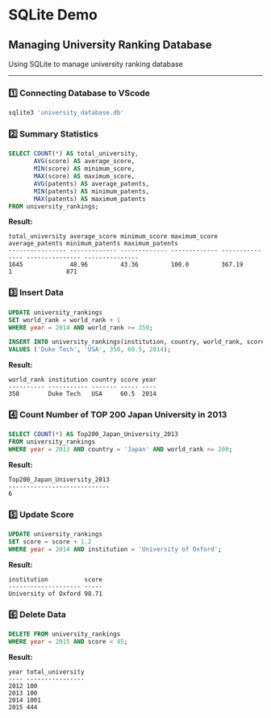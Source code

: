 # SQLite Demo

## Managing University Ranking Database

Using SQLite to manage university ranking database

---

### 1️⃣ Connecting Database to VScode

```bash
sqlite3 'university_database.db'
```

### 2️⃣ Summary Statistics

```sql
SELECT COUNT(*) AS total_university, 
       AVG(score) AS average_score,
       MIN(score) AS minimum_score,
       MAX(score) AS maximum_score,
       AVG(patents) AS average_patents,
       MIN(patents) AS minimum_patents,
       MAX(patents) AS maximum_patents
FROM university_rankings;
```

**Result:**
```
total_university average_score minimum_score maximum_score average_patents minimum_patents maximum_patents
---------------- ------------- ------------- ------------- --------------- --------------- ---------------
1645             48.96         43.36         100.0         367.19          1               871
```

### 3️⃣ Insert Data

```sql
UPDATE university_rankings
SET world_rank = world_rank + 1
WHERE year = 2014 AND world_rank >= 350;

INSERT INTO university_rankings(institution, country, world_rank, score, year)
VALUES ('Duke Tech', 'USA', 350, 60.5, 2014);
```

**Result:**
```
world_rank institution country score year
---------- ----------- ------- ----- ----
350        Duke Tech   USA     60.5  2014
```

### 4️⃣ Count Number of TOP 200 Japan University in 2013

```sql
SELECT COUNT(*) AS Top200_Japan_University_2013
FROM university_rankings
WHERE year = 2013 AND country = 'Japan' AND world_rank <= 200;
```

**Result:**
```
Top200_Japan_University_2013
----------------------------
6
```

### 5️⃣ Update Score

```sql
UPDATE university_rankings
SET score = score + 1.2
WHERE year = 2014 AND institution = 'University of Oxford';
```

**Result:**
```
institution          score
-------------------- -----
University of Oxford 98.71
```

### 6️⃣ Delete Data

```sql
DELETE FROM university_rankings
WHERE year = 2015 AND score < 45;
```

**Result:**
```
year total_university
---- ----------------
2012 100
2013 100
2014 1001
2015 444
```

